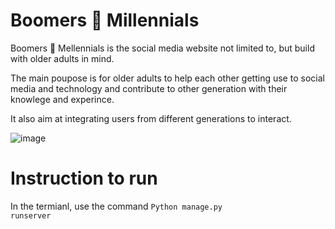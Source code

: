 # Boomers 🤝 Millennials 

Boomers 🤝 Mellennials is the social media website not limited to, but build with older adults in mind.

The main poupose is for older adults to help each other getting use to social media and technology and contribute to other generation with their knowlege and experince.

It also aim at integrating users from different generations to interact. 

![image](https://user-images.githubusercontent.com/62345938/160763051-348e22bd-d836-4e80-b3a5-bce9d89912f3.png)

# Instruction to run
In the termianl, use the command 
  <code>Python manage.py runserver</code>
